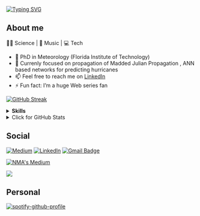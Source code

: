 [![Typing SVG](https://readme-typing-svg.demolab.com?font=Fira+Code&pause=1000&color=C8B56D&random=false&width=435&lines=Nirmal+Mathew+Alex;🔭+Atmospheric+Sciences+(PhD);⚡️+Python+developer)](https://git.io/typing-svg)

## About me 

🧑‍🔬 Science | 🎹  Music | 💻 Tech
- 🔭 PhD in Meteorology (Florida Institute of Technology)
- 🌱 Currenly focused on propagation of Madded Julian Propagation , ANN based networks for predicting hurricanes
- 📫 Feel free to reach me on <a href="https://www.linkedin.com/in/nirmal-mathew-alex-013095141" target="_blank">LinkedIn</a>
- ⚡️ Fun fact: I’m a huge Web series fan
  
[![GitHub Streak](https://streak-stats.demolab.com?user=nmathewa&theme=gruvbox-duo&hide_border=true&date_format=j%20M%5B%20Y%5D)](https://github.com/nmathewa)

<details>
  <summary><b>Skills</b></summary>

[![python](https://img.shields.io/badge/python-★★★-lightgrey?labelColor=3776AB&logo=Python&style=for-the-badge&logoColor=white)](https://www.python.org/)
[![R](https://img.shields.io/badge/R-★☆☆-lightgrey?labelColor=276DC3&logo=R&style=for-the-badge&logoColor=white)](https://www.r-project.org/)
[![MATLAB](https://img.shields.io/badge/MATLAB-★★☆-lightgrey?labelColor=e86e05&logo=matlb&style=for-the-badge&logoColor=white)](https://www.r-project.org/)
[![bash](https://img.shields.io/badge/bash-★★★-lightgrey?labelColor=4EAA25&logo=GNU-Bash&style=for-the-badge&logoColor=white)](https://en.wikipedia.org/wiki/Bash_(Unix_shell))
[![Latex](https://img.shields.io/badge/Latex-★★☆-lightgrey?labelColor=008080&logo=LaTeX&style=for-the-badge&logoColor=white)](https://www.latex-project.org/)
[![C++](https://img.shields.io/badge/cpp-★☆☆-lightgrey?labelColor=276DC3&logo=c++&style=for-the-badge&logoColor=white)](https://www.r-project.org/)


[![Tensorflow](https://img.shields.io/badge/TensorFlow-★★★-lightgrey?labelColor=e86e05&logo=tensorflow&style=for-the-badge&logoColor=white)](https://mariadb.org/)
[![PlatformIO](https://img.shields.io/badge/PlatformIO-★★★-lightgrey?labelColor=e86e05&logo=platformio&style=for-the-badge&logoColor=white)](https://mariadb.org/)
[![QGIS](https://img.shields.io/badge/QGIS-★★★-lightgrey?labelColor=e86e05&logo=qgis&style=for-the-badge&logoColor=white)](https://mariadb.org/)
[![GIT](https://img.shields.io/badge/git-★★★-lightgrey?labelColor=e86e05&logo=git&style=for-the-badge&logoColor=white)](https://mariadb.org/)




[![html](https://img.shields.io/badge/html-★★☆-lightgrey?labelColor=E34F26&logo=HTML5&style=for-the-badge&logoColor=white)](https://www.w3schools.com/html)
[![Arduino](https://img.shields.io/badge/Arduino-★★☆-lightgrey?labelColor=E34F26&logo=arduino&style=for-the-badge&logoColor=white)](https://www.w3schools.com/html)

</details>



<details>
<summary>Click for GitHub Stats</summary>
<p align="center">
    <img alt = "GitHub Stats" src="https://streak-stats.demolab.com?user=nmathewa&theme=gruvbox-duo&hide_border=true&date_format=j%20M%5B%20Y%5D">
    <br>
    <img alt = "Top Language" src="https://github-readme-stats.vercel.app/api/top-langs/?username=nmathewa&hide=html,&hide_border=true&title_color=5391FE&text_color=555"
</p>
</details>

## Social 

<a href="https://medium.com/@nmathewa" target="_blank"><img src="https://img.shields.io/badge/Medium-%230077B5.svg?&style=flat-square&logo=medium&logoColor=white" alt="Medium"></a>
<a href="https://www.linkedin.com/in/nirmal-mathew-alex-013095141/" target="_blank"><img src="https://img.shields.io/badge/LinkedIn-%230077B5.svg?&style=flat-square&logo=linkedin&logoColor=white" alt="LinkedIn"></a>
[![Gmail Badge](https://img.shields.io/badge/-Gmail-c14438?style=flat-square&logo=Gmail&logoColor=white&link=mailto:nmanirmal@gmail.com)](mailto:nmanirmal@gmail.com)


[![NMA's Medium](https://github-readme-medium.vercel.app/?username=nmathewa)](https://medium.com/@nmathewa)

<img src="Deployment
    linked-6fou822r3-nmathewas-projects.vercel.app/[METHOD]?username=[YOUR_LINKEDIN_USERNAME]" />

## Personal 

[![spotify-github-profile](https://spotify-github-profile.vercel.app/api/view?uid=31ienbnfpgcgiwhljqjbprdtd2oa&cover_image=true&theme=novatorem&show_offline=true&background_color=121212&interchange=true&bar_color=53b14f&bar_color_cover=false)](https://github.com/kittinan/spotify-github-profile)

